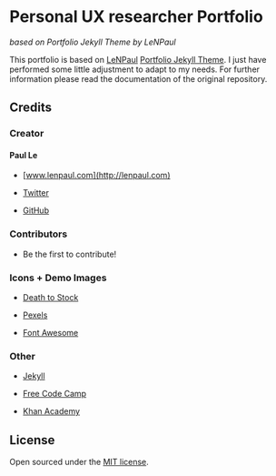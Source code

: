 # Personal UX researcher Portfolio
*based on Portfolio Jekyll Theme by LeNPaul*

This portfolio is based on [LeNPaul](https://github.com/LeNPaul) [Portfolio Jekyll Theme](https://github.com/LeNPaul/portfolio-jekyll-theme). I just have performed some little adjustment to adapt to my needs. For further information please read the documentation of the original repository.

## Credits

### Creator

#### Paul Le

* [www.lenpaul.com](http://lenpaul.com)

* [Twitter](https://twitter.com/paululele)

* [GitHub](https://github.com/LeNPaul)

### Contributors

* Be the first to contribute!

### Icons + Demo Images

* [Death to Stock](https://deathtothestockphoto.com/)

* [Pexels](www.pexels.com)

* [Font Awesome](http://fontawesome.io/)

### Other

* [Jekyll](https://jekyllrb.com/)

* [Free Code Camp](https://www.freecodecamp.org)

* [Khan Academy](https://www.khanacademy.org/)

## License

Open sourced under the [MIT license](https://github.com/LeNPaul/portfolio-jekyll-theme/blob/gh-pages/LICENSE.md).

